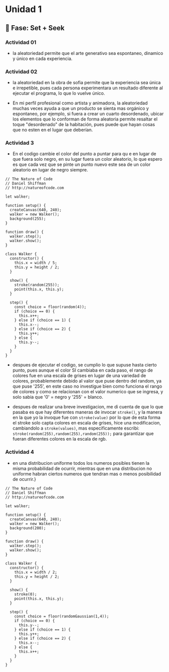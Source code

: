 # Unidad 1

## 🔎 Fase: Set + Seek

### Actividad 01

- la aleatoriedad permite que el arte generativo sea espontaneo, dinamico y único en cada experiencia.

### Actividad 02

- la aleatoriedad en la obra de sofia permite que la experiencia sea única e irrepetible, pues cada persona experimentara un resultado diferente al ejecutar el programa, lo que lo vuelve único.

- En mi perfil profesional como artista y animadora, la aleatoriedad muchas veces ayuda a que un producto se sienta mas orgánico y espontaneo, por ejemplo, si fuera a crear un cuarto desordenado, ubicar los elementos que lo conforman de forma aleatoria permite resaltar el toque "desordenado" de la habitación, pues puede que hayan cosas que no esten en el lugar que deberían.

### Actividad 3

-   En el codigo cambie el color del punto a puntar para qu e en lugar de que fuera solo negro, en su lugar fuera un color aleatorio, lo que espero es que cada vez que se pinte un punto nuevo este sea de un color aleatorio en lugar de negro siempre.

```
// The Nature of Code
// Daniel Shiffman
// http://natureofcode.com

let walker;

function setup() {
  createCanvas(640, 240);
  walker = new Walker();
  background(255);
}

function draw() {
  walker.step();
  walker.show();
}

class Walker {
  constructor() {
    this.x = width / 5;
    this.y = height / 2;
  }

  show() {
    stroke(random(255));
    point(this.x, this.y);
  }

  step() {
    const choice = floor(random(4));
    if (choice == 0) {
      this.x++;
    } else if (choice == 1) {
      this.x--;
    } else if (choice == 2) {
      this.y++;
    } else {
      this.y--;
    }
  }
}
```

- despues de ejecutar el codigo, se cumplio lo que supuse hasta cierto punto, pues aunque el color SI cambiaba en cada paso, el rango de colores fue en una escala de grises en lugar de una variedad de colores, probablemente debido al valor que puse dentro del random, ya que puse '255', en este caso no investigue bien como funciona el rango de colores y como se relacionan con el valor numerico que se ingresa, y solo sabia que '0' = negro y '255' = blanco.

- despues de realizar una breve investigacion, me di cuenta de que lo que pasaba es que hay diferentes maneras de invocar `stroke()`, y la manera en la que yo la invoque fue con `stroke(value)` por lo que de esta forma el stroke solo capta colores en escala de grises, hice una modificacion, cambiandolo a `stroke(values)`, mas especificamente escribi: `stroke(random(255),random(255),random(255));` para garantizar que fueran diferentes colores en la escala de rgb.

### Actividad 4

- en una distribucion uniforme todos los numeros posibles tienen la misma probabilidad de ocurrir, mientras que en una distribucion no uniforme habran ciertos numeros que tendran mas o menos posibilidad de ocurrir.}

```
// The Nature of Code
// Daniel Shiffman
// http://natureofcode.com

let walker;

function setup() {
  createCanvas(640, 240);
  walker = new Walker();
  background(200);
}

function draw() {
  walker.step();
  walker.show();
}

class Walker {
  constructor() {
    this.x = width / 2;
    this.y = height / 2;
  }

  show() {
    stroke(0);
    point(this.x, this.y);
  }

  step() {
    const choice = floor(randomGaussian(1,4));
    if (choice == 0) {
      this.y--;
    } else if (choice == 1) {
      this.y++;
    } else if (choice == 2) {
      this.x--;
    } else {
      this.x++;
    }
  }
}
```


